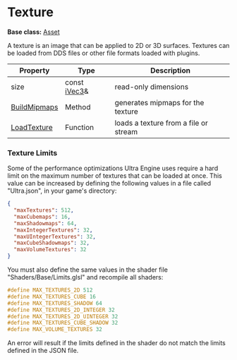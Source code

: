 # Texture

**Base class:** [Asset](Asset.md)

A texture is an image that can be applied to 2D or 3D surfaces. Textures can be loaded from DDS files or other file formats loaded with plugins.

| Property | Type | Description |
| --- | --- | --- |
| size | const [iVec3](iVec3.md)& | read-only dimensions |
| [BuildMipmaps](BuildMipmaps.md) | Method | generates mipmaps for the texture |
| [LoadTexture](LoadTexture.md) | Function | loads a texture from a file or stream |

### Texture Limits

Some of the performance optimizations Ultra Engine uses require a hard limit on the maximum number of textures that can be loaded at once. This value can be increased by defining the following values in a file called "Ultra.json", in your game's directory:

```json
{
  "maxTextures": 512,
  "maxCubemaps": 16,
  "maxShadowmaps": 64,
  "maxIntegerTextures": 32,
  "maxUIntegerTextures": 32,
  "maxCubeShadowmaps": 32,
  "maxVolumeTextures": 32
}
```

You must also define the same values in the shader file "Shaders/Base/Limits.glsl" and recompile all shaders:

```c++
#define MAX_TEXTURES_2D 512
#define MAX_TEXTURES_CUBE 16
#define MAX_TEXTURES_SHADOW 64
#define MAX_TEXTURES_2D_INTEGER 32
#define MAX_TEXTURES_2D_UINTEGER 32
#define MAX_TEXTURES_CUBE_SHADOW 32
#define MAX_VOLUME_TEXTURES 32
```

An error will result if the limits defined in the shader do not match the limits defined in the JSON file.
